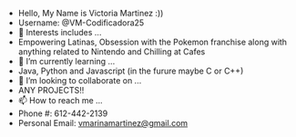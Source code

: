 - Hello, My Name is Victoria Martinez :))
- Username: @VM-Codificadora25
- 👀 Interests includes ...
- Empowering Latinas, Obsession with the Pokemon franchise along with anything related to Nintendo and Chilling at Cafes
- 🌱 I’m currently learning ...
- Java, Python and Javascript (in the furure maybe C or C++)
- 💞️ I’m looking to collaborate on ...
- ANY PROJECTS!!
- 📫 How to reach me ...
- Phone #: 612-442-2139
- Personal Email: vmarinamartinez@gmail.com

<!---
VM-Codificadora25/VM-Codificadora25 is a ✨ special ✨ repository because its `README.md` (this file) appears on your GitHub profile.
You can click the Preview link to take a look at your changes.
--->
